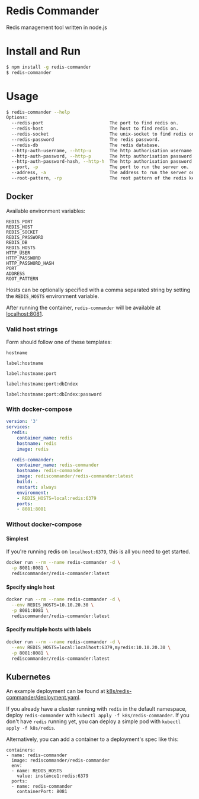 # Redis Commander

Redis management tool written in node.js

# Install and Run

```bash
$ npm install -g redis-commander
$ redis-commander
```

# Usage

```bash
$ redis-commander --help
Options:
  --redis-port                         The port to find redis on.              [string]
  --redis-host                         The host to find redis on.              [string]
  --redis-socket                       The unix-socket to find redis on.       [string]
  --redis-password                     The redis password.                     [string]
  --redis-db                           The redis database.                     [string]
  --http-auth-username, --http-u       The http authorisation username.        [string]
  --http-auth-password, --http-p       The http authorisation password.        [string]
  --http-auth-password-hash, --http-h  The http authorisation password hash.   [string]
  --port, -p                           The port to run the server on.          [string]  [default: 8081]
  --address, -a                        The address to run the server on        [string]  [default: 0.0.0.0]
  --root-pattern, -rp                  The root pattern of the redis keys      [string]  [default: *]
```

## Docker

Available environment variables:

```
REDIS_PORT
REDIS_HOST
REDIS_SOCKET
REDIS_PASSWORD
REDIS_DB
REDIS_HOSTS
HTTP_USER
HTTP_PASSWORD
HTTP_PASSWORD_HASH
PORT
ADDRESS
ROOT_PATTERN
```

Hosts can be optionally specified with a comma separated string by setting the `REDIS_HOSTS` environment variable.

After running the container, `redis-commander` will be available at [localhost:8081](http://localhost:8081).

### Valid host strings

Form should follow one of these templates:

`hostname`

`label:hostname`

`label:hostname:port`

`label:hostname:port:dbIndex`

`label:hostname:port:dbIndex:password`

### With docker-compose

```yml
version: '3'
services:
  redis:
    container_name: redis
    hostname: redis
    image: redis

  redis-commander:
    container_name: redis-commander
    hostname: redis-commander
    image: rediscommander/redis-commander:latest
    build: .
    restart: always
    environment:
    - REDIS_HOSTS=local:redis:6379
    ports:
    - 8081:8081
```

### Without docker-compose

#### Simplest

If you're running redis on `localhost:6379`, this is all you need to get started.

```bash
docker run --rm --name redis-commander -d \
  -p 8081:8081 \
  rediscommander/redis-commander:latest
```

#### Specify single host

```bash
docker run --rm --name redis-commander -d \
  --env REDIS_HOSTS=10.10.20.30 \
  -p 8081:8081 \
  rediscommander/redis-commander:latest
```

#### Specify multiple hosts with labels

```bash
docker run --rm --name redis-commander -d \
  --env REDIS_HOSTS=local:localhost:6379,myredis:10.10.20.30 \
  -p 8081:8081 \
  rediscommander/redis-commander:latest
```

## Kubernetes

An example deployment can be found at [k8s/redis-commander/deployment.yaml](k8s/redis-commander/deployment.yaml).

If you already have a cluster running with `redis` in the default namespace, deploy `redis-commander` with `kubectl apply -f k8s/redis-commander`. If you don't have `redis` running yet, you can deploy a simple pod with `kubectl apply -f k8s/redis`.

Alternatively, you can add a container to a deployment's spec like this:

```
containers:
- name: redis-commander
  image: rediscommander/redis-commander
  env:
  - name: REDIS_HOSTS
    value: instance1:redis:6379
  ports:
  - name: redis-commander
    containerPort: 8081
```
